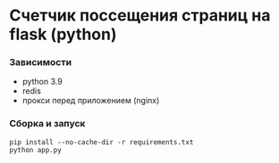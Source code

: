 # Счетчик поссещения страниц на flask (python)
### Зависимости
- python 3.9
- redis
- прокси перед приложением (nginx)

### Сборка и запуск
```
pip install --no-cache-dir -r requirements.txt
python app.py
```
